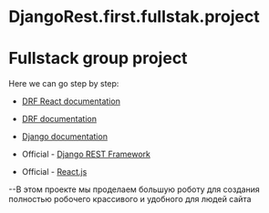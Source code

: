 # DjangoRest.first.fullstak.project

# Fullstack group project

Here we can go step by step:
- [DRF React documentation](DRF_React.md)
- [DRF documentation](DRF.md)
- [Django documentation](Django.md)

- Official - [Django REST Framework](https://www.django-rest-framework.org/)
- Official - [React.js](https://reactjs.org/)



--В этом проекте мы проделаем большую роботу для создания полностью робочего
крассивого и удобного для людей сайта 